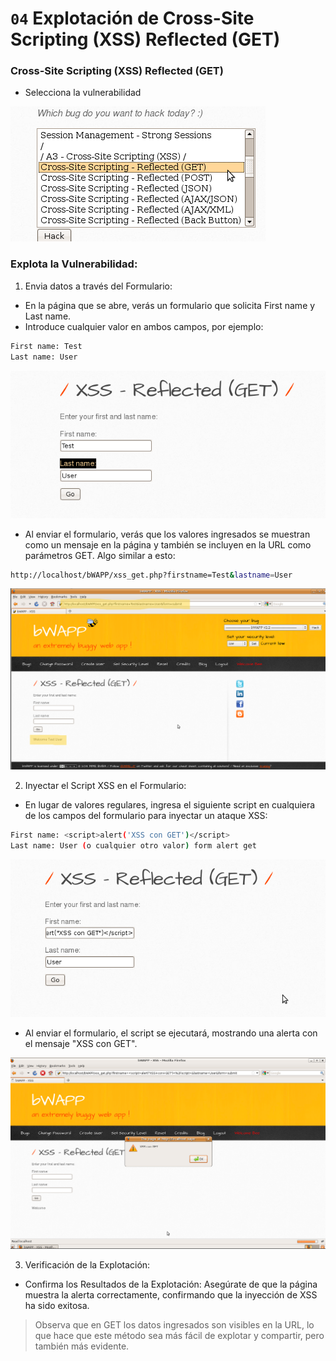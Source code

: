 # `04` Explotación de Cross-Site Scripting (XSS) Reflected (GET)

### Cross-Site Scripting (XSS) Reflected (GET)

- Selecciona la vulnerabilidad 

![imagen 5](../../.learn/assets/xssget.png)

### Explota la Vulnerabilidad:

1. Envia datos a través del Formulario:
- En la página que se abre, verás un formulario que solicita First name y Last name.
- Introduce cualquier valor en ambos campos, por ejemplo:

```bash
First name: Test
Last name: User
```

![imagen 6](../../.learn/assets/testget.png)

- Al enviar el formulario, verás que los valores ingresados se muestran como un mensaje en la página y también se incluyen en la URL como parámetros GET. Algo similar a esto:

```bash
http://localhost/bWAPP/xss_get.php?firstname=Test&lastname=User
```
![imagen 7](../../.learn/assets/urltest.png)

2. Inyectar el Script XSS en el Formulario: 

- En lugar de valores regulares, ingresa el siguiente script en cualquiera de los campos del formulario para inyectar un ataque XSS:

```bash
First name: <script>alert('XSS con GET')</script>
Last name: User (o cualquier otro valor) form alert get  
```


![imagen 8](../../.learn/assets/alertget.png) 

- Al enviar el formulario, el script se ejecutará, mostrando una alerta con el mensaje "XSS con GET".

![imagen 9](../../.learn/assets/alertUrlGET.png) 

3. Verificación de la Explotación:
- Confirma los Resultados de la Explotación: Asegúrate de que la página muestra la alerta correctamente, confirmando que la inyección de XSS ha sido exitosa.

> Observa que en GET los datos ingresados son visibles en la URL, lo que hace que este método sea más fácil de explotar y compartir, pero también más evidente.